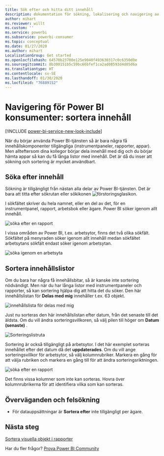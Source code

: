 ```yaml
---
title: Sök efter och hitta ditt innehåll
description: dokumentation för sökning, lokalisering och navigering av innehåll i Power BI-tjänsten
author: mihart
ms.reviewer: willt
ms.custom: ''
ms.service: powerbi
ms.subservice: powerbi-consumer
ms.topic: conceptual
ms.date: 01/27/2020
ms.author: mihart
LocalizationGroup: Get started
ms.openlocfilehash: 64570b23700e125e9040f493630317c0c6350d0e
ms.sourcegitcommit: 8b300151b5c59bc66bfef1ca2ad08593d4d05d6a
ms.translationtype: HT
ms.contentlocale: sv-SE
ms.lasthandoff: 01/30/2020
ms.locfileid: "76889152"
---
```

# <a name="navigation-for-power-bi-consumers-sorting-content"></a>Navigering för Power BI konsumenter: sortera innehåll


[!INCLUDE [power-bi-service-new-look-include](../includes/power-bi-service-new-look-include.md)]


När du börjar använda Power BI-tjänsten så är bara några få innehållskomponenter tillgängliga (instrumentpaneler, rapporter, appar). Men allteftersom dina kollegor börjar dela innehåll med dig och du börjar hämta appar så kan du få långa listor med innehåll. Det är då du inser att sökning och sortering är mycket användbart.

## <a name="searching-for-content"></a>Söka efter innehåll
 Sökning är tillgängligt från nästan alla delar av Power BI-tjänsten. Det är bara att titta efter sökrutan eller sökikonen ![förstoringsglasikon](./media/end-user-search-sort/power-bi-search-icon.png).

 I sökfältet skriver du hela namnet, eller en del av det, för en instrumentpanel, rapport, arbetsbok eller ägare. Power BI söker igenom allt innehåll. 

 ![söka efter en rapport](./media/end-user-search-sort/power-bi-search-field.png) 

 I vissa områden av Power BI, t.ex. arbetsytor, finns det två olika sökfält. Sökfältet på menyraden söker igenom allt innehåll medan sökfältet arbetsytans sökfält endast söker igenom arbetsytan.

 ![söka igenom en arbetsyta](./media/end-user-search-sort/power-bi-search-fields.png) 

## <a name="sorting-content-lists"></a>Sortera innehållslistor

Om du bara har några få innehållsbitar, så är kanske inte sortering nödvändigt.  Men när du har långa listor med instrumentpaneler och rapporter, så kan sortering hjälpa dig att hitta det du söker. Den här innehållslistan för **Delas med mig** innehåller t.ex. 63 objekt. 

![innehållslista för delas med mig](./media/end-user-search-sort/power-bi-long-lists.png)

Just nu sorteras den här innehållslistan efter datum, från det senaste till det äldsta. Om du vill ändra sorteringsvillkoren, så välj pilen till höger om **Datum (senaste)** .

![Sorteringslistruta](./media/end-user-search-sort/power-bi-sort-date.png)


Sortering är också tillgängligt på arbetsytor. I det här exemplet sorteras innehållet efter det datum då det **uppdaterades**. Om du vill ange sorteringsvillkor för arbetsytor, så välj kolumnrubriker. Markera en gång för att välja rubriken och markera en gång till för att ändra sorteringsriktningen. 

![söka efter en rapport](./media/end-user-search-sort/power-bi-workspace-sort.png)

Det finns vissa kolumner som inte kan sorteras. Hovra över kolumnrubrikerna för att identifiera vilka som kan sorteras.


## <a name="considerations-and-troubleshooting"></a>Överväganden och felsökning
* För datauppsättningar är **Sortera efter** inte tillgängligt per ägare.

## <a name="next-steps"></a>Nästa steg
[Sortera visuella objekt i rapporter](end-user-change-sort.md)

Har du fler frågor? [Prova Power BI Community](https://community.powerbi.com/)
